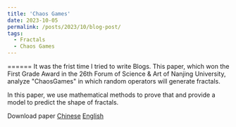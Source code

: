 ```yaml
---
title: 'Chaos Games'
date: 2023-10-05
permalink: /posts/2023/10/blog-post/
tags:
  - Fractals
  - Chaos Games
---
```


======
It was the frist time I tried to write Blogs. This paper, which won the First Grade Award in the 26th Forum of Science & Art of Nanjing University, analyze "ChaosGames" in which random operators will generate fractals.

In this paper, we use mathematical methods to prove that and provide a model to predict the shape of fractals. 

Download paper [Chinese](http://quantumopticss.github.io/files/ChaosGames_cn.pdf) [English](http://quantumopticss.github.io/files/ChaosGames_en.pdf) 